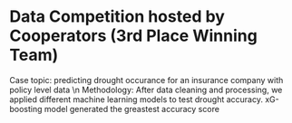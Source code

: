 # Data Competition hosted by Cooperators (3rd Place Winning Team)
Case topic: predicting drought occurance for an insurance company with policy level data
\n Methodology: After data cleaning and processing, we applied different machine learning models to test drought accuracy.
xG-boosting model generated the greastest accuracy score
